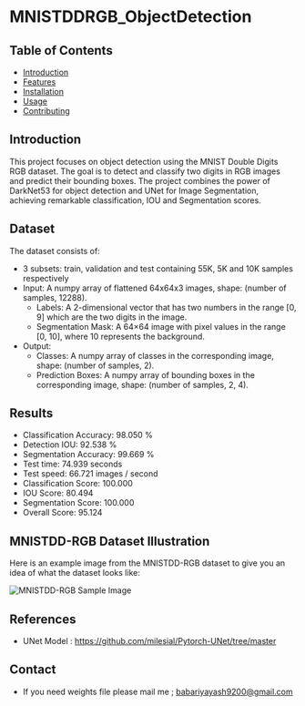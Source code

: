 # MNISTDDRGB_ObjectDetection


## Table of Contents
- [Introduction](#introduction)
- [Features](#features)
- [Installation](#installation)
- [Usage](#usage)
- [Contributing](#contributing)

## Introduction
This project focuses on object detection using the MNIST Double Digits RGB dataset. The goal is to detect and classify two digits in RGB images and predict their bounding boxes. The project combines the power of DarkNet53 for object detection and UNet for Image Segmentation, achieving remarkable classification, IOU and Segmentation scores.

## Dataset
The dataset consists of:
- 3 subsets: train, validation and test containing 55K, 5K and 10K samples respectively
- Input: A numpy array of flattened 64x64x3 images, shape: (number of samples, 12288).
    - Labels: A 2-dimensional vector that has two numbers in the range [0, 9] which are the two digits in the image.
    - Segmentation Mask: A 64×64 image with pixel values in the range [0, 10], where 10 represents the background.
- Output:
  - Classes: A numpy array of classes in the corresponding image, shape: (number of samples, 2).
  - Prediction Boxes: A numpy array of bounding boxes in the corresponding image, shape: (number of samples, 2, 4).
  
## Results

- Classification Accuracy: 98.050 %
- Detection IOU: 92.538 %
- Segmentation Accuracy: 99.669 %
- Test time: 74.939 seconds
- Test speed: 66.721 images / second
- Classification Score: 100.000
- IOU Score: 80.494
- Segmentation Score: 100.000
- Overall Score: 95.124

## MNISTDD-RGB Dataset Illustration

Here is an example image from the MNISTDD-RGB dataset to give you an idea of what the dataset looks like:

![MNISTDD-RGB Sample Image](datasets.png)

## References
-  UNet Model : https://github.com/milesial/Pytorch-UNet/tree/master

## Contact
- If you need weights file please mail me ; babariyayash9200@gmail.com


